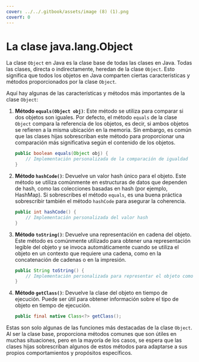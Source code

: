```yaml
---
cover: ../../.gitbook/assets/image (8) (1).png
coverY: 0
---
```


# La clase java.lang.Object

La clase `Object` en Java es la clase base de todas las clases en Java. Todas las clases, directa o indirectamente, heredan de la clase `Object`. Esto significa que todos los objetos en Java comparten ciertas características y métodos proporcionados por la clase `Object`.

Aquí hay algunas de las características y métodos más importantes de la clase `Object`:

1.  **Método `equals(Object obj)`**: Este método se utiliza para comparar si dos objetos son iguales. Por defecto, el método `equals` de la clase `Object` compara la referencia de los objetos, es decir, si ambos objetos se refieren a la misma ubicación en la memoria. Sin embargo, es común que las clases hijas sobrescriban este método para proporcionar una comparación más significativa según el contenido de los objetos.

    ```java
    public boolean equals(Object obj) {
        // Implementación personalizada de la comparación de igualdad
    }
    ```
2.  **Método `hashCode()`**: Devuelve un valor hash único para el objeto. Este método se utiliza comúnmente en estructuras de datos que dependen de hash, como las colecciones basadas en hash (por ejemplo, HashMap). Si sobrescribes el método `equals`, es una buena práctica sobrescribir también el método `hashCode` para asegurar la coherencia.

    ```java
    public int hashCode() {
        // Implementación personalizada del valor hash
    }
    ```
3.  **Método `toString()`**: Devuelve una representación en cadena del objeto. Este método es comúnmente utilizado para obtener una representación legible del objeto y se invoca automáticamente cuando se utiliza el objeto en un contexto que requiere una cadena, como en la concatenación de cadenas o en la impresión.

    ```java
    public String toString() {
        // Implementación personalizada para representar el objeto como cadena
    }
    ```
4.  **Método `getClass()`**: Devuelve la clase del objeto en tiempo de ejecución. Puede ser útil para obtener información sobre el tipo de objeto en tiempo de ejecución.

    ```java
    public final native Class<?> getClass();
    ```

Estas son solo algunas de las funciones más destacadas de la clase `Object`. Al ser la clase base, proporciona métodos comunes que son útiles en muchas situaciones, pero en la mayoría de los casos, se espera que las clases hijas sobrescriban algunos de estos métodos para adaptarse a sus propios comportamientos y propósitos específicos.
